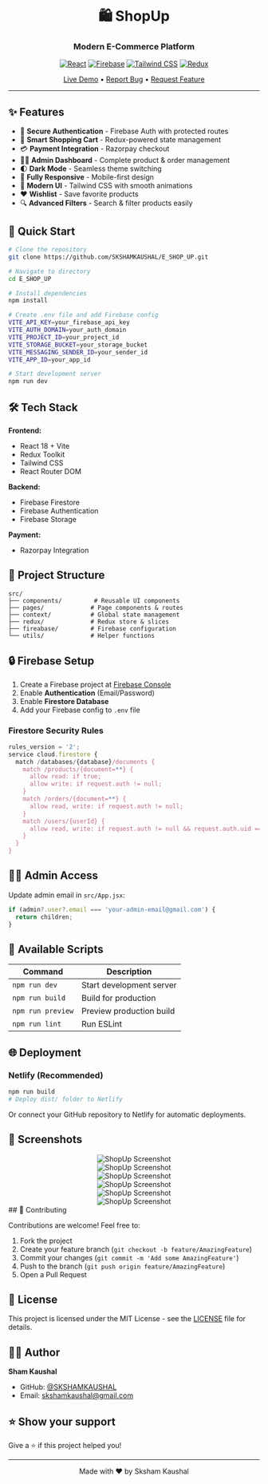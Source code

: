 <div align="center">

# 🛍️ ShopUp

### Modern E-Commerce Platform

[![React](https://img.shields.io/badge/React-18.2.0-61DAFB?style=for-the-badge&logo=react&logoColor=white)](https://reactjs.org/)
[![Firebase](https://img.shields.io/badge/Firebase-10.1.0-FFCA28?style=for-the-badge&logo=firebase&logoColor=black)](https://firebase.google.com/)
[![Tailwind CSS](https://img.shields.io/badge/Tailwind-3.3.3-38B2AC?style=for-the-badge&logo=tailwind-css&logoColor=white)](https://tailwindcss.com/)
[![Redux](https://img.shields.io/badge/Redux-2.2.7-764ABC?style=for-the-badge&logo=redux&logoColor=white)](https://redux-toolkit.js.org/)

[Live Demo](https://shop-with-shopup.netlify.app/) • [Report Bug](https://github.com/SKSHAMKAUSHAL/E_SHOP_UP/issues) • [Request Feature](https://github.com/SKSHAMKAUSHAL/E_SHOP_UP/issues)

</div>

---

## ✨ Features

- 🔐 **Secure Authentication** - Firebase Auth with protected routes
- 🛒 **Smart Shopping Cart** - Redux-powered state management
- 💳 **Payment Integration** - Razorpay checkout
- 👨‍💼 **Admin Dashboard** - Complete product & order management
- 🌓 **Dark Mode** - Seamless theme switching
- 📱 **Fully Responsive** - Mobile-first design
- 🎨 **Modern UI** - Tailwind CSS with smooth animations
- ❤️ **Wishlist** - Save favorite products
- 🔍 **Advanced Filters** - Search & filter products easily

## 🚀 Quick Start

```bash
# Clone the repository
git clone https://github.com/SKSHAMKAUSHAL/E_SHOP_UP.git

# Navigate to directory
cd E_SHOP_UP

# Install dependencies
npm install

# Create .env file and add Firebase config
VITE_API_KEY=your_firebase_api_key
VITE_AUTH_DOMAIN=your_auth_domain
VITE_PROJECT_ID=your_project_id
VITE_STORAGE_BUCKET=your_storage_bucket
VITE_MESSAGING_SENDER_ID=your_sender_id
VITE_APP_ID=your_app_id

# Start development server
npm run dev
```

## 🛠️ Tech Stack

**Frontend:**
- React 18 + Vite
- Redux Toolkit
- Tailwind CSS
- React Router DOM

**Backend:**
- Firebase Firestore
- Firebase Authentication
- Firebase Storage

**Payment:**
- Razorpay Integration

## 📂 Project Structure

```
src/
├── components/         # Reusable UI components
├── pages/             # Page components & routes
├── context/           # Global state management
├── redux/             # Redux store & slices
├── fireabase/         # Firebase configuration
└── utils/             # Helper functions
```

## 🔒 Firebase Setup

1. Create a Firebase project at [Firebase Console](https://console.firebase.google.com/)
2. Enable **Authentication** (Email/Password)
3. Enable **Firestore Database**
4. Add your Firebase config to `.env` file

### Firestore Security Rules

```javascript
rules_version = '2';
service cloud.firestore {
  match /databases/{database}/documents {
    match /products/{document=**} {
      allow read: if true;
      allow write: if request.auth != null;
    }
    match /orders/{document=**} {
      allow read, write: if request.auth != null;
    }
    match /users/{userId} {
      allow read, write: if request.auth != null && request.auth.uid == userId;
    }
  }
}
```

## 👨‍💼 Admin Access

Update admin email in `src/App.jsx`:

```javascript
if (admin?.user?.email === 'your-admin-email@gmail.com') {
  return children;
}
```

## 📜 Available Scripts

| Command | Description |
|---------|-------------|
| `npm run dev` | Start development server |
| `npm run build` | Build for production |
| `npm run preview` | Preview production build |
| `npm run lint` | Run ESLint |

## 🌐 Deployment

### Netlify (Recommended)

```bash
npm run build
# Deploy dist/ folder to Netlify
```

Or connect your GitHub repository to Netlify for automatic deployments.

## 📸 Screenshots

<div align="center">
  <img src="./public/screen6.png" alt="ShopUp Screenshot" />
</div>

<div align="center">
  <img src="./public/screen5.png" alt="ShopUp Screenshot" />
</div>

<div align="center">
  <img src="./public/screen4.png" alt="ShopUp Screenshot" />
</div>

<div align="center">
  <img src="./public/screen3.png" alt="ShopUp Screenshot" />
</div>

<div align="center">
  <img src="./public/screen2.png" alt="ShopUp Screenshot" />
</div>

<div align="center">
  <img src="./public/screen1.png" alt="ShopUp Screenshot" />
</div>
## 🤝 Contributing

Contributions are welcome! Feel free to:

1. Fork the project
2. Create your feature branch (`git checkout -b feature/AmazingFeature`)
3. Commit your changes (`git commit -m 'Add some AmazingFeature'`)
4. Push to the branch (`git push origin feature/AmazingFeature`)
5. Open a Pull Request

## 📝 License

This project is licensed under the MIT License - see the [LICENSE](LICENSE) file for details.

## 👨‍💻 Author

**Sham Kaushal**

- GitHub: [@SKSHAMKAUSHAL](https://github.com/SKSHAMKAUSHAL)
- Email: skshamkaushal@gmail.com

## ⭐ Show your support

Give a ⭐️ if this project helped you!

---

<div align="center">
Made with ❤️ by Sksham Kaushal
</div>
